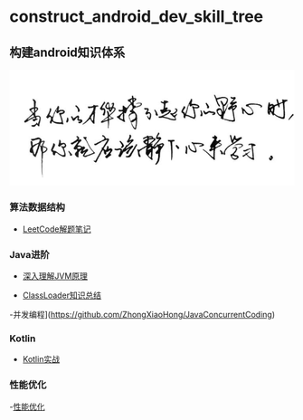 # construct_android_dev_skill_tree
## 构建android知识体系

![](https://github.com/ZhongXiaoHong/JVM/blob/master/u%3D4134962613%2C1257605174%26fm%3D26%26gp%3D0.jpg)

### 算法数据结构
- [LeetCode解题笔记](https://github.com/ZhongXiaoHong/leetcode)

### Java进阶

- [深入理解JVM原理](https://github.com/ZhongXiaoHong/JVM)

- [ClassLoader知识总结](https://github.com/ZhongXiaoHong/ClassLoader)

-并发编程](https://github.com/ZhongXiaoHong/JavaConcurrentCoding)

### Kotlin
- [Kotlin实战](https://github.com/ZhongXiaoHong/Kotlin)

### 性能优化
-[性能优化](https://github.com/ZhongXiaoHong/PerformanceOptimize)


